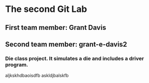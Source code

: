 # The second Git Lab
## First team member: Grant Davis
## Second team member: grant-e-davis2
### Die class project. It simulates a die and includes a driver program.
aljkskhdbaoisdfb
askldjbalskfb
